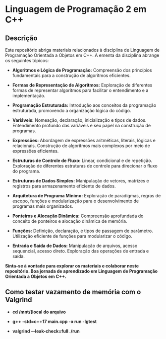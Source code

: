 # Linguagem de Programação 2 em C++

## Descrição

Este repositório abriga materiais relacionados à disciplina de Linguagem de Programação Orientada a Objetos em C++. A ementa da disciplina abrange os seguintes tópicos:

- **Algoritmos e Lógica de Programação:** Compreensão dos princípios fundamentais para a construção de algoritmos eficientes.
  
- **Formas de Representação de Algoritmos:** Exploração de diferentes formas de representar algoritmos para facilitar o entendimento e a implementação.

- **Programação Estruturada:** Introdução aos conceitos da programação estruturada, promovendo a organização lógica do código.

- **Variáveis:** Nomeação, declaração, inicialização e tipos de dados. Entendimento profundo das variáveis e seu papel na construção de programas.

- **Expressões:** Abordagem de expressões aritméticas, literais, lógicas e relacionais. Construção de algoritmos mais complexos por meio de expressões eficientes.

- **Estruturas de Controle de Fluxo:** Linear, condicional e de repetição. Exploração de diferentes estruturas de controle para direcionar o fluxo do programa.

- **Estruturas de Dados Simples:** Manipulação de vetores, matrizes e registros para armazenamento eficiente de dados.

- **Arquitetura de Programa Mínimo:** Exploração de paradigmas, regras de escopo, funções e modularização para o desenvolvimento de programas mais organizados.

- **Ponteiros e Alocação Dinâmica:** Compreensão aprofundada do conceito de ponteiros e alocação dinâmica de memória.

- **Funções:** Definição, declaração, e tipos de passagem de parâmetro. Utilização eficiente de funções para modularizar o código.

- **Entrada e Saída de Dados:** Manipulação de arquivos, acesso sequencial, acesso direto. Exploração das operações de entrada e saída.

<div>
  <strong>Sinta-se à vontade para explorar os materiais e colaborar neste repositório. Boa jornada de aprendizado em Linguagem de Programação Orientada a Objetos em C++.<strong>
<div>

  ## Como testar vazamento de memória com o Valgrind
<div>
  
  - cd /mnt/(local do arquivo
  
  - g++ -std=c++17 main.cpp -o run -lgtest
    
  - valgrind --leak-check=full ./run
<div>
